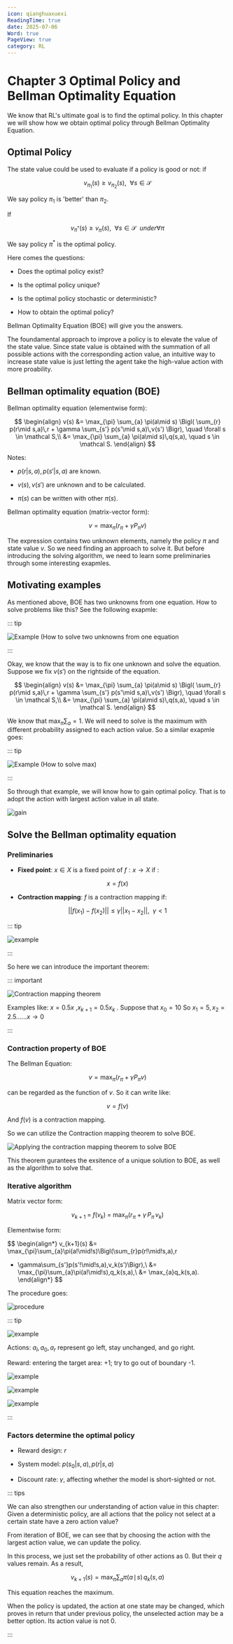 ```yaml
---
icon: qianghuaxuexi
ReadingTime: true
date: 2025-07-06
Word: true
PageView: true
category: RL
---
```


# Chapter 3 Optimal Policy and Bellman Optimality Equation

We know that RL's ultimate goal is to find the optimal policy. In this chapter we will show how we obtain optimal policy through Bellman Optimality Equation.

## Optimal Policy

The state value could be used to evaluate if a policy is good or not: if

$$
v_{\pi_{1}}(s) \ge v_{\pi_{2}}(s), \ \ \forall s \in \mathcal S
$$

We say policy $\pi_{1}$ is 'better' than $\pi_{2}$.

If

$$
v_{\pi^*}(s) \ge v_{\pi}(s), \ \ \forall s \in \mathcal S \ \ under \forall \pi
$$

We say policy $\pi^*$ is the optimal policy.

Here comes the questions:

- Does the optimal policy exist?

- Is the optimal policy unique?

- Is the optimal policy stochastic or deterministic?

- How to obtain the optimal policy?

Bellman Optimality Equation (BOE) will give you the answers.

The foundamental approach to improve a policy is to elevate the value of the state value. Since state value is obtained with the summation of all possible actions with the corresponding action value, an intuitive way to increase state value is just letting the agent take the high-value action with more proability. 

## Bellman optimality equation (BOE)

Bellman optimality equation (elementwise form):

$$
\begin{align}
v(s)
&= \max_{\pi} \sum_{a} \pi(a\mid s)
   \Bigl(
     \sum_{r} p(r\mid s,a)\,r
     + \gamma \sum_{s'} p(s'\mid s,a)\,v(s')
   \Bigr),
   \quad \forall s \in \mathcal S,\\
&= \max_{\pi} \sum_{a} \pi(a\mid s)\,q(s,a),
   \quad s \in \mathcal S.
\end{align}
$$

Notes:

- $p(r|s, a), p(s' |s, a)$ are known.

- $v(s), v(s')$ are unknown and to be calculated.

- $\pi(s)$ can be written with other $\pi(s)$.

Bellman optimality equation (matrix-vector form):

$$
v = \max_{\pi} (r_{\pi} + \gamma P_{\pi}v)
$$

The expression contains two unknown elements, namely the policy $\pi$ and state value $v$. So we need finding an approach to solve it. But before introducing the solving algorithm, we need to learn some preliminaries through some interesting exapmles.

## Motivating examples

As mentioned above, BOE has two unknowns from one equation. How to solve problems like this? See the following exapmle:

::: tip

![Example (How to solve two unknowns from one equation](https://github.com/RyanLee-ljx/RyanLee-ljx.github.io/blob/image/RL/C3/1.png?raw=true)

:::

Okay, we know that the way is to fix one unknown and solve the equation. Suppose we fix $v(s \prime)$ on the rightside of the equation.

$$
\begin{align}
v(s)
&= \max_{\pi} \sum_{a} \pi(a\mid s)
   \Bigl(
     \sum_{r} p(r\mid s,a)\,r
     + \gamma \sum_{s'} p(s'\mid s,a)\,v(s')
   \Bigr),
   \quad \forall s \in \mathcal S,\\
&= \max_{\pi} \sum_{a} \pi(a\mid s)\,q(s,a),
   \quad s \in \mathcal S.
\end{align}
$$

We know that $\max_{\pi} \sum_{a}=1$. We will need to solve is the maximum with different probability assigned to each action value. So a similar exapmle goes:

::: tip

![Example (How to solve max)](https://github.com/RyanLee-ljx/RyanLee-ljx.github.io/blob/image/RL/C3/2.png?raw=true)

:::

So through that example, we will know how to gain optimal policy. That is to adopt the action with largest action value in all state.

![gain](https://github.com/RyanLee-ljx/RyanLee-ljx.github.io/blob/image/RL/C3/3.png?raw=true)

## Solve the Bellman optimality equation

### Preliminaries

- **Fixed point**: $x \in X$ is a fixed point of $f : x \to X$ if :

$$
x = f(x)
$$

- **Contraction mapping**: $f$ is a contraction mapping if:

$$
\left |  \right | f(x_1)- f(x_2) \left |  \right | \le \gamma \left |  \right |  x_1- x_2 \left |  \right |, \ \ \gamma < 1
$$

::: tip

![example](https://github.com/RyanLee-ljx/RyanLee-ljx.github.io/blob/image/RL/C3/4.png?raw=true)

:::

So here we can introduce the important theorem:

::: important

![Contraction mapping theorem](https://github.com/RyanLee-ljx/RyanLee-ljx.github.io/blob/image/RL/C3/5.png?raw=true)

Examples like: $x = 0.5x$ ,$x_{k+1} = 0.5x_k$ . Suppose that $x_0 = 10$ So $x_1 = 5, x_2 = 2.5 ...... x \to 0$

:::

### Contraction property of BOE

The Bellman Equation:

$$
v = \max_{\pi} (r_{\pi} + \gamma P_{\pi}v)
$$

can be regarded as the function of $v$. So it can write like:

$$
v=f(v)
$$

And $f(v)$ is a contraction mapping.

So we can utilize the Contraction mapping theorem to solve BOE.

![Applying the contraction mapping theorem to solve BOE](https://github.com/RyanLee-ljx/RyanLee-ljx.github.io/blob/image/RL/C3/6.png?raw=true)

This theorem gurantees the exsitence of a unique solution to BOE, as well as the algorithm to solve that. 

### Iterative algorithm

Matrix vector form:

$$
v_{k+1} \;=\; f(v_k)
\;=\;\max_{\pi}\bigl(r_{\pi} + \gamma\,P_{\pi}\,v_k\bigr)
$$

Elementwise form:

$$
\begin{align*}
v_{k+1}(s)
&= \max_{\pi}\sum_{a}\pi(a\!\mid\!s)\Bigl(\sum_{r}p(r\!\mid\!s,a)\,r
   + \gamma\sum_{s'}p(s'\!\mid\!s,a)\,v_k(s')\Bigr),\\
&= \max_{\pi}\sum_{a}\pi(a\!\mid\!s)\,q_k(s,a),\\
&= \max_{a}q_k(s,a).
\end{align*}
$$

The procedure goes:

![procedure](https://github.com/RyanLee-ljx/RyanLee-ljx.github.io/blob/image/RL/C3/7.png?raw=true)

::: tip

![example](https://github.com/RyanLee-ljx/RyanLee-ljx.github.io/blob/image/RL/C3/8.png?raw=true)

Actions: $a_l , a_0, a_r$ represent go left, stay unchanged, and go right.

Reward: entering the target area: +1; try to go out of boundary -1.

![example](https://github.com/RyanLee-ljx/RyanLee-ljx.github.io/blob/image/RL/C3/9.png?raw=true)

![example](https://github.com/RyanLee-ljx/RyanLee-ljx.github.io/blob/image/RL/C3/10.png?raw=true)

![example](https://github.com/RyanLee-ljx/RyanLee-ljx.github.io/blob/image/RL/C3/11.png?raw=true)

:::

### Factors determine the optimal policy

- Reward design: $r$

- System model: $p(s_0|s, a), p(r|s, a)$

- Discount rate: $\gamma$, affecting whether the model is short-sighted or not.




::: tips

We can also strengthen our understanding of action value in this chapter: Given a deterministic policy, are all actions that the policy not select at a certain state have a zero action value?

From iteration of BOE, we can see that by choosing the action with the largest action value, we can update the policy.

In this process, we just set the probability of other actions as 0. But their $q$ values remain. As a result,

$$
v_{k+1}(s) = \max_{\pi}\sum_{a}\pi(a\!\mid\!s)\,q_k(s,a)
$$

This equation reaches the maximum.

When the policy is updated, the action at one state may be changed, which proves in return that under previous policy, the unselected action may be a better option. Its action value is not 0.

:::